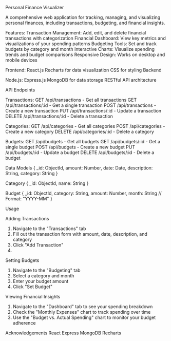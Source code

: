 Personal Finance Visualizer

A comprehensive web application for tracking, managing, and visualizing personal finances, including transactions, budgeting, and financial insights.

Features:
   Transaction Management: Add, edit, and delete financial transactions with categorization
   Financial Dashboard: View key metrics and visualizations of your spending patterns
   Budgeting Tools: Set and track budgets by category and month
   Interactive Charts: Visualize spending trends and budget comparisons
   Responsive Design: Works on desktop and mobile devices

Frontend:
   React.js
   Recharts for data visualization
   CSS for styling
   Backend
   
Node.js:
   Express.js
   MongoDB for data storage
   RESTful API architecture

API Endpoints

Transactions:
      GET /api/transactions - Get all transactions
      GET /api/transactions/:id - Get a single transaction
      POST /api/transactions - Create a new transaction
      PUT /api/transactions/:id - Update a transaction
      DELETE /api/transactions/:id - Delete a transaction
      
Categories:
      GET /api/categories - Get all categories
      POST /api/categories - Create a new category
      DELETE /api/categories/:id - Delete a category
      
Budgets:
      GET /api/budgets - Get all budgets
      GET /api/budgets/:id - Get a single budget
      POST /api/budgets - Create a new budget
      PUT /api/budgets/:id - Update a budget
      DELETE /api/budgets/:id - Delete a budget

Data Models
{
  _id: ObjectId,
  amount: Number,
  date: Date,
  description: String,
  category: String
}

Category
{
  _id: ObjectId,
  name: String
}

Budget
{
  _id: ObjectId,
  category: String,
  amount: Number,
  month: String // Format: "YYYY-MM"
}

Usage

Adding Transactions

  1. Navigate to the "Transactions" tab
  2. Fill out the transaction form with amount, date, description, and category
  3. Click "Add Transaction"
  4. 
Setting Budgets

  1. Navigate to the "Budgeting" tab
  2. Select a category and month
  3. Enter your budget amount
  4. Click "Set Budget"

Viewing Financial Insights

  1. Navigate to the "Dashboard" tab to see your spending breakdown
  2. Check the "Monthly Expenses" chart to track spending over time
  3. Use the "Budget vs. Actual Spending" chart to monitor your budget adherence

Acknowledgements
   React
   Express
   MongoDB
   Recharts









